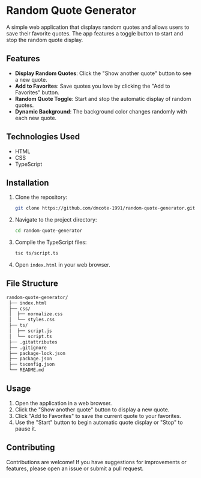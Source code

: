 # Random Quote Generator

A simple web application that displays random quotes and allows users to save their favorite quotes. The app features a toggle button to start and stop the random quote display.

## Features

- **Display Random Quotes**: Click the "Show another quote" button to see a new quote.
- **Add to Favorites**: Save quotes you love by clicking the "Add to Favorites" button.
- **Random Quote Toggle**: Start and stop the automatic display of random quotes.
- **Dynamic Background**: The background color changes randomly with each new quote.

## Technologies Used

- HTML
- CSS
- TypeScript

## Installation

1. Clone the repository:
   ```bash
   git clone https://github.com/dmcote-1991/random-quote-generator.git

2. Navigate to the project directory:
   ```bash
   cd random-quote-generator

3. Compile the TypeScript files:
   ``` bash
   tsc ts/script.ts

4. Open `index.html` in your web browser.

## File Structure

```bash
random-quote-generator/
 ├── index.html
 ├── css/ 
 │  ├── normalize.css 
 │  └── styles.css 
 ├── ts/ 
 │  ├── script.js 
 │  └── script.ts
 ├── .gitattributes
 ├── .gitignore
 ├── package-lock.json
 ├── package.json
 ├── tsconfig.json
 └── README.md
 ```

## Usage

1. Open the application in a web browser.
2. Click the "Show another quote" button to display a new quote.
3. Click "Add to Favorites" to save the current quote to your favorites.
4. Use the "Start" button to begin automatic quote display or "Stop" to pause it.

## Contributing

Contributions are welcome! If you have suggestions for improvements or features, please open an issue or submit a pull request.
